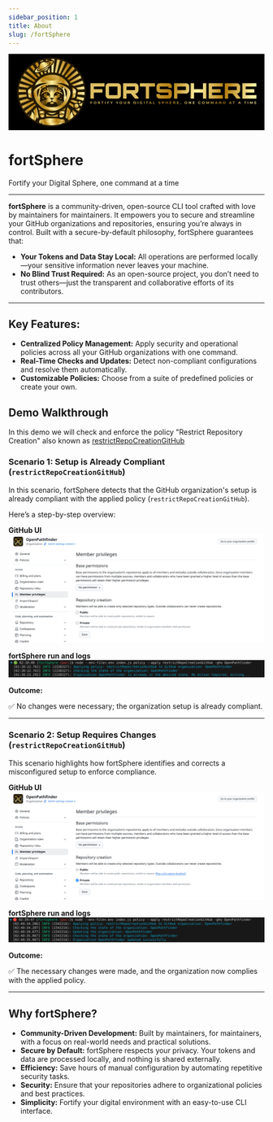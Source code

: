 ```yaml
---
sidebar_position: 1
title: About
slug: /fortSphere
---
```



![fortSphere logo and tagline, 'Fortify your Digital Sphere, One Command at a Time](/img/fortSphere_header.png)

# fortSphere

Fortify your Digital Sphere, one command at a time

---

**fortSphere** is a community-driven, open-source CLI tool crafted with love by maintainers for maintainers. It empowers you to secure and streamline your GitHub organizations and repositories, ensuring you’re always in control. Built with a secure-by-default philosophy, fortSphere guarantees that:
- **Your Tokens and Data Stay Local:** All operations are performed locally—your sensitive information never leaves your machine.
- **No Blind Trust Required:** As an open-source project, you don’t need to trust others—just the transparent and collaborative efforts of its contributors.

---

## Key Features:

- **Centralized Policy Management:** Apply security and operational policies across all your GitHub organizations with one command.
- **Real-Time Checks and Updates:** Detect non-compliant configurations and resolve them automatically.
- **Customizable Policies:** Choose from a suite of predefined policies or create your own.


## Demo Walkthrough

In this demo we will check and enforce the policy "Restrict Repository Creation" also known as [restrictRepoCreationGitHub](/docs/policies/restrictRepoCreationGitHub)

### Scenario 1: Setup is Already Compliant (`restrictRepoCreationGitHub`)

In this scenario, fortSphere detects that the GitHub organization's setup is already compliant with the applied policy (`restrictRepoCreationGitHub`).

Here’s a step-by-step overview:


**GitHub UI**
![GitHub organization settings page showing member privileges and repository creation options before applying the compliance policy.](/img/github_ui_01.png)

**fortSphere run and logs**
![fortSphere command-line interface logs indicating that the organization is already compliant with the applied policy.](/img/fortSphere_logs_01.png)



**Outcome:** 

✅ No changes were necessary; the organization setup is already compliant.

---

### Scenario 2: Setup Requires Changes (`restrictRepoCreationGitHub`)

This scenario highlights how fortSphere identifies and corrects a misconfigured setup to enforce compliance.

**GitHub UI**
![GitHub organization settings page displaying member privileges and repository creation options requiring updates for compliance.](/img/github_ui_02.png)

**fortSphere run and logs**
![fortSphere command-line interface logs showing that changes were applied successfully to bring the organization into compliance](/img/fortSphere_logs_02.png)


**Outcome:** 

✅ The necessary changes were made, and the organization now complies with the applied policy.



---


## Why fortSphere?

- **Community-Driven Development:** Built by maintainers, for maintainers, with a focus on real-world needs and practical solutions.
- **Secure by Default:** fortSphere respects your privacy. Your tokens and data are processed locally, and nothing is shared externally.
- **Efficiency:** Save hours of manual configuration by automating repetitive security tasks.
- **Security:** Ensure that your repositories adhere to organizational policies and best practices.
- **Simplicity:** Fortify your digital environment with an easy-to-use CLI interface.